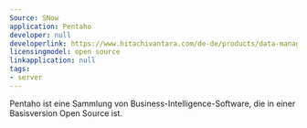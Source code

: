 ```yaml
---
Source: SNow
application: Pentaho
developer: null
developerlink: https://www.hitachivantara.com/de-de/products/data-management-analytics/pentaho-platform.html
licensingmodel: open source
linkapplication: null
tags:
- server
---
```

Pentaho ist eine Sammlung von Business-Intelligence-Software, die in einer Basisversion Open Source ist. 
